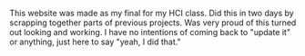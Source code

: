 This website was made as my final for my HCI class. Did this in two days by scrapping together parts of previous projects. Was very proud of this turned out looking and working. 
I have no intentions of coming back to "update it" or anything, just here to say "yeah, I did that."
